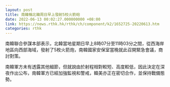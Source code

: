 ```yaml
---
layout: post
title: 南韓稱北韓周日早上發射5校火箭砲
date: 2022-06-13 00:02:27.000000000 +08:00
link: https://news.rthk.hk/rthk/ch/component/k2/1652725-20220613.htm
categories: rthk
---
```


南韓聯合參謀本部表示，北韓當地星期日早上8時07分至11時03分之間，從西海岸地區向西部海域，發射了5枚火箭炮，南韓國家安保室當晚就此召開緊急會議，商討對策。

南韓軍方未有透露其他細節，但就說由於射程相對較短、高度較低，因此決定在深夜作出公布，南韓軍方已經加強監視和警戒，韓美亦正在密切合作，並保持戰備態勢。
